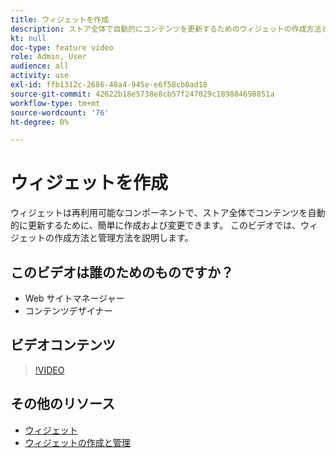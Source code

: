 ```yaml
---
title: ウィジェットを作成
description: ストア全体で自動的にコンテンツを更新するためのウィジェットの作成方法と既存のウィジェットの変更方法を説明します。
kt: null
doc-type: feature video
role: Admin, User
audience: all
activity: use
exl-id: ffb1312c-2686-48a4-945e-e6f58cb0ad18
source-git-commit: 42622b18e5738e8cb57f247029c189884698851a
workflow-type: tm+mt
source-wordcount: '76'
ht-degree: 0%

---
```


# ウィジェットを作成

ウィジェットは再利用可能なコンポーネントで、ストア全体でコンテンツを自動的に更新するために、簡単に作成および変更できます。 このビデオでは、ウィジェットの作成方法と管理方法を説明します。

## このビデオは誰のためのものですか？

- Web サイトマネージャー
- コンテンツデザイナー

## ビデオコンテンツ

>[!VIDEO](https://video.tv.adobe.com/v/343786?quality=12&learn=on)

## その他のリソース

- [ウィジェット](https://docs.magento.com/user-guide/cms/widgets.html)
- [ウィジェットの作成と管理](https://docs.magento.com/user-guide/cms/widget-create.html)
